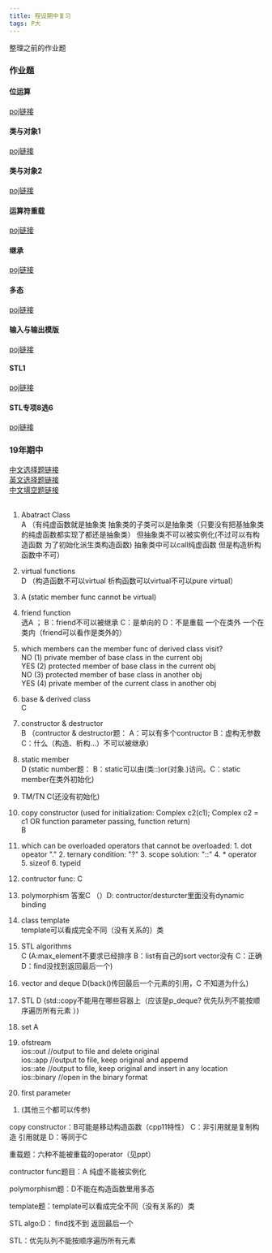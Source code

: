```yaml
---
title: 程设期中复习
tags: P大
---
```

整理之前的作业题

<!--more-->
### 作业题  

#### 位运算  
[poj链接](http://cxsjsx.openjudge.cn/hw202101/)  

#### 类与对象1  
[poj链接](http://cxsjsx.openjudge.cn/hw202102/)  

#### 类与对象2  
[poj链接](http://cxsjsx.openjudge.cn/hw202103/)  

#### 运算符重载  
[poj链接](http://cxsjsx.openjudge.cn/hw202104/)  

#### 继承  
[poj链接](http://cxsjsx.openjudge.cn/hw202105/)  

#### 多态  
[poj链接](http://cxsjsx.openjudge.cn/hw202106/)  

#### 输入与输出模版
[poj链接](http://cxsjsx.openjudge.cn/hw202107/)  

#### STL1  
[poj链接](http://cxsjsx.openjudge.cn/hw202108/)

#### STL专项8选6
[poj链接](http://cxsjsx.openjudge.cn/hw202109/)

### 19年期中
[中文选择题链接](http://cxsjsx.openjudge.cn/2019midexamchoice/)  
[英文选择题链接](http://cxsjsx.openjudge.cn/2019midexamchoiceeng/)  
[中文填空题链接](http://cxsjsx.openjudge.cn/2019midexamcloze/)  
<br>
1. Abatract Class   
A （有纯虚函数就是抽象类 抽象类的子类可以是抽象类（只要没有把基抽象类的纯虚函数都实现了都还是抽象类） 但抽象类不可以被实例化(不过可以有构造函数 为了初始化派生类构造函数) 抽象类中可以call纯虚函数 但是构造析构函数中不可）  

2. virtual functions  
D （构造函数不可以virtual 析构函数可以virtual不可以pure virtual）  

3. A (static member func cannot be virtual)  

4. friend function  
选A ； B：friend不可以被继承 C：是单向的 D：不是重载 一个在类外 一个在类内（friend可以看作是类外的）  

5. which members can the member func of derived class visit?  
NO  (1) private member of base class in the current obj  
YES (2) protected member of base class in the current obj  
NO  (3) protected member of base class in another obj  
YES (4) private member of the current class in another obj  

6. base & derived class   
C  

7. constructor & destructor  
B  （contructor & destructor题： A：可以有多个contructor B：虚构无参数 C：什么（构造、析构...）不可以被继承）

8. static member  
D  (static number题： B：static可以由(类::)or(对象.)访问。C：static member在类外初始化)  

9. TM/TN
C(还没有初始化)

10. copy constructor (used for initialization: Complex c2(c1); Complex c2 = c1 OR function parameter passing, function return)   
B  

11. which can be overloaded
operators that cannot be overloaded:  1. dot opeator "." 2. ternary condition: "?" 3. scope solution: "::" 4. * operator  5. sizeof 6. typeid   


12. contructor func:
C  

13. polymorphism
答案C （）D: contructor/desturcter里面没有dynamic binding

14. class template  
template可以看成完全不同（没有关系的）类  

15. STL algorithms  
C (A:max_element不要求已经排序 B：list有自己的sort vector没有 C：正确 D：find没找到返回最后一个)  

16. vector and deque
D(back()传回最后一个元素的引用，C 不知道为什么)

17. STL
D (std::copy不能用在哪些容器上（应该是p_deque? 优先队列不能按顺序遍历所有元素  ）)

18. set
A

19. ofstream  
ios::out //output to file and delete original  
ios::app //output to file, keep original and appemd  
ios::ate //output to file, keep original and insert in any location  
ios::binary //open in the binary format  

20. first parameter  
1) (其他三个都可以传参)

copy constructor：B可能是移动构造函数（cpp11特性） C：非引用就是复制构造 引用就是 D：等同于C

重载题：六种不能被重载的operator（见ppt）  

contructor func题目：A 纯虚不能被实例化 

polymorphism题：D不能在构造函数里用多态  

template题：template可以看成完全不同（没有关系的）类  

STL algo:D： find找不到 返回最后一个

STL：优先队列不能按顺序遍历所有元素  

